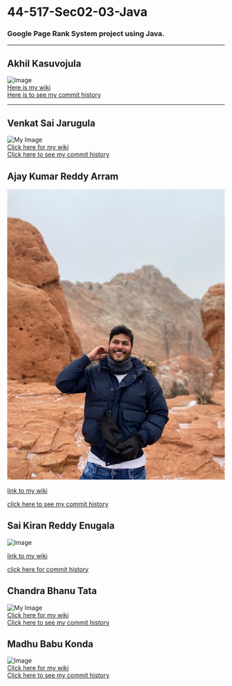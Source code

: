# 44-517-Sec02-03-Java
### Google Page Rank System project using Java.
<hr>

## Akhil Kasuvojula
![Image](https://avatars.githubusercontent.com/u/77549243?s=400&u=2affa4946255029830a70d87ad6b4df6964835ec&v=4)<br>
[Here is my wiki](https://github.com/jarugulavenkat7/44-517-Sec02-03-Java/wiki/Akhil-Kasuvojula)<br>
[Here is to see my commit history](https://github.com/jarugulavenkat7/44-517-Sec02-03-Java/commits?author=akhilkasuvojula)
<hr>

## Venkat Sai Jarugula
![My Image](https://avatars.githubusercontent.com/u/47450387?s=400&u=0ddc3625764ba5bb582528eeeff6f38c117e80b4&v=4)<br>
[Click here for my wiki](https://github.com/jarugulavenkat7/44-517-Sec02-03-Java/wiki/Venkat-Sai-Jarugula)<br>
[Click here to see my commit history](https://github.com/jarugulavenkat7/44-517-Sec02-03-Java/commits?author=jarugulavenkat7)

## Ajay Kumar Reddy Arram
![my image](https://github.com/jarugulavenkat7/44-517-Sec02-03-Java/blob/main/Images/ajaywapic.jpeg)


[link to my wiki](https://github.com/jarugulavenkat7/44-517-Sec02-03-Java/wiki/Ajay-Kumar-Reddy-Arram)


[click here to see my commit history](https://github.com/jarugulavenkat7/44-517-Sec02-03-Java/commits?author=ajayarram)

## Sai Kiran Reddy Enugala
![Image](https://avatars.githubusercontent.com/u/77818423?s=400&u=606c0785ae89f909e3f02416edb60fe31bc635b6&v=4)<br>

[link to my wiki](https://github.com/jarugulavenkat7/44-517-Sec02-03-Java/wiki/Sai-Kiran-Reddy-Enugala)<br>

[click here for commit history](https://github.com/jarugulavenkat7/44-517-Sec02-03-Java/commits?author=saikiranreddyenugala)


## Chandra Bhanu Tata

![My Image](https://avatars.githubusercontent.com/u/77765092?s=400&u=1a9d7763a89bc8244d724df1887295748e5cfc49&v=4)<br>
[Click here for my wiki](https://github.com/jarugulavenkat7/44-517-Sec02-03-Java/wiki/TATA-CHANDRA-BHANU)<br>
[Click here to see my commit history](https://github.com/jarugulavenkat7/44-517-Sec02-03-Java/commits?author=tata1141)

## Madhu Babu Konda
![Image](https://user-images.githubusercontent.com/58370940/161363931-6b473f21-37f5-4c83-8aac-31a1690da620.jpg)<br>
[Click here for my wiki](https://github.com/jarugulavenkat7/44-517-Sec02-03-Java/wiki/Madhu-Babu-konda)<br>
[Click here to see my commit history](https://github.com/jarugulavenkat7/44-517-Sec02-03-Java/tree/main/Madhu%20Babu%20Konda)
